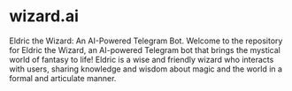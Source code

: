 # wizard.ai
Eldric the Wizard: An AI-Powered Telegram Bot.
Welcome to the repository for Eldric the Wizard, an AI-powered Telegram bot that brings the mystical world of fantasy to life! Eldric is a wise and friendly wizard who interacts with users, sharing knowledge and wisdom about magic and the world in a formal and articulate manner.
